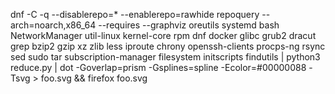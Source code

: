 dnf -C -q --disablerepo=* --enablerepo=rawhide repoquery  --arch=noarch,x86_64 --requires  --graphviz oreutils systemd bash NetworkManager util-linux kernel-core rpm dnf docker glibc grub2 dracut grep bzip2 gzip xz zlib less iproute chrony openssh-clients procps-ng rsync sed sudo tar subscription-manager filesystem initscripts findutils   | python3 reduce.py  | dot  -Goverlap=prism  -Gsplines=spline  -Ecolor=#00000088 -Tsvg > foo.svg && firefox foo.svg 
